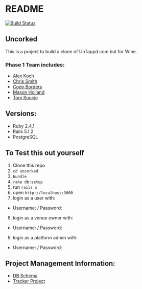 # README
[![Build Status](https://travis-ci.org/iamchrissmith/uncorked.svg?branch=master)](https://travis-ci.org/iamchrissmith/uncorked)

## Uncorked

This is a project to build a clone of UnTappd.com but for Wine.  

### Phase 1 Team includes:
* [Alex Koch](https://github.com/alex-w-k)
* [Chris Smith](https://github.com/iamchrissmith)
* [Cody Borders](https://github.com/codyborders)
* [Mason Holland](https://github.com/MasonHolland)
* [Tom Soucie](https://github.com/TomSoucie)

## Versions:
* Ruby 2.4.1
* Rails 5.1.2
* PostgreSQL

## To Test this out yourself
1. Clone this repo
2. `cd uncorked`
3. `bundle`
4. `rake db:setup`
5. run `rails s`
6. open `http://localhost:3000`
7. login as a user with:
 * Username: / Password:
8. login as a venue owner with:
 * Username: / Password:
9. login as a platform admin with:
 * Username: / Password:

## Project Management Information:
* [DB Schema](http://ondras.zarovi.cz/sql/demo/?keyword=uncorked)
* [Tracker Project](https://www.pivotaltracker.com/n/projects/2075483)
